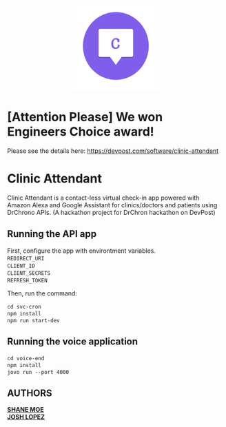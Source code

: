 <p align="center">
    <img src="./assets/clinic-attendant-icon-round.png" width="200" hieght="300">
    <br>
    <!-- <img src="https://github.com/ssoemoe/clinic-cron/workflows/Nightly%20Update/badge.svg" width="200" hieght="300"> -->
</p>

# [Attention Please] We won Engineers Choice award!
Please see the details here: https://devpost.com/software/clinic-attendant  

# Clinic Attendant

Clinic Attendant is a contact-less virtual check-in app powered with Amazon Alexa and Google Assistant for clinics/doctors and patients using DrChrono APIs.
(A hackathon project for DrChron hackathon on DevPost)

## Running the API app

First, configure the app with environtment variables.  
`REDIRECT_URI`  
`CLIENT_ID`  
`CLIENT_SECRETS`  
`REFRESH_TOKEN`

Then, run the command:  

```
cd svc-cron  
npm install  
npm run start-dev
```


## Running the voice application 

```
cd voice-end
npm install
jovo run --port 4000
```


## AUTHORS

**[SHANE MOE](https://github.com/ssoemoe)**  
**[JOSH LOPEZ](https://github.com/sinapples)**
